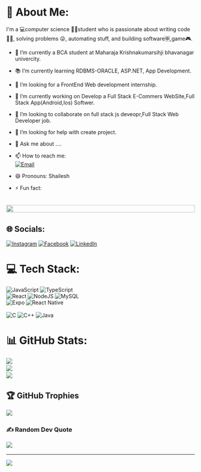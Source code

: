 # 💫 About Me:
I'm a 💻computer science 👨‍💻student who is passionate about writing code 👨‍💻, solving problems 😜, automating stuff, and building software🈸,game🎮.
- 🔭 I’m currently a BCA student at Maharaja Krishnakumarsihji bhavanagar univercity.
- 📚 I’m currently learning  RDBMS-ORACLE, ASP.NET, App Development. 
- 👯 I’m looking for a FrontEnd Web development internship.
- 🔭 I’m currently working on Develop a Full Stack E-Commers WebSite,Full Stack App(Android,Ios) Softwer.
- 👯 I’m looking to collaborate on full stack js deveopr,Full Stack Web Developer job.
- 🤔 I’m looking for help with create project.
- 💬 Ask me about ....
- 📫 How to reach me:<br/>
[![Email](https://img.shields.io/badge/Gmail-D14836?style=for-the-badge&logo=gmail&logoColor=white)](mailto:shailesamakavana@gmail.com)

- 😄 Pronouns: Shailesh
- ⚡ Fun fact: 

<br>
<img src="https://i.imgur.com/dBaSKWF.gif" height="20" width="100%">
<br>

## 🌐 Socials:
[![Instagram](https://img.shields.io/badge/Instagram-E4405F?style=for-the-badge&logo=instagram&logoColor=white)](https://www.instagram.com/shailesh.04m)
[![Facebook](https://img.shields.io/badge/Facebook-1877F2?style=for-the-badge&logo=facebook&logoColor=white)](https://www.facebook.com/shailesh.04m)
[![LinkedIn](https://img.shields.io/badge/LinkedIn-0A66C2?style=for-the-badge&logo=linkedin&logoColor=white)](https://www.linkedin.com/shailesh-04m)


# 💻 Tech Stack:
![JavaScript](https://img.shields.io/badge/javascript-%23323330.svg?style=for-the-badge&logo=javascript&logoColor=%23F7DF1E)
![TypeScript](https://img.shields.io/badge/typescript-%23007ACC.svg?style=for-the-badge&logo=typescript&logoColor=white) 
<br/>
![React](https://img.shields.io/badge/react-%2320232a.svg?style=for-the-badge&logo=react&logoColor=%2361DAFB) 
![NodeJS](https://img.shields.io/badge/node.js-6DA55F?style=for-the-badge&logo=node.js&logoColor=white) 
![MySQL](https://img.shields.io/badge/mysql-4479A1.svg?style=for-the-badge&logo=mysql&logoColor=white) 
<br/>
![Expo](https://img.shields.io/badge/expo-1C1E24?style=for-the-badge&logo=expo&logoColor=#D04A37) 
![React Native](https://img.shields.io/badge/react_native-%2320232a.svg?style=for-the-badge&logo=react&logoColor=%2361DAFB) 
<br><br/>
![C](https://img.shields.io/badge/c-00599C?style=for-the-badge&logo=c&logoColor=white)  ![C++](https://img.shields.io/badge/c++-00599C?style=for-the-badge&logo=c%2B%2B&logoColor=white)  ![Java](https://img.shields.io/badge/java-ED8B00?style=for-the-badge&logo=java&logoColor=white)
# 📊 GitHub Stats:
![](https://github-readme-stats.vercel.app/api?username=shailesh-04&theme=dark&hide_border=false&include_all_commits=false&count_private=true)<br/>
![](https://github-readme-streak-stats.herokuapp.com/?user=shailesh-04&theme=dark&hide_border=false)<br/>
![](https://github-readme-stats.vercel.app/api/top-langs/?username=shailesh-04&theme=dark&hide_border=false&include_all_commits=false&count_private=true&layout=compact)

## 🏆 GitHub Trophies
![](https://github-profile-trophy.vercel.app/?username=shailesh-04&theme=radical&no-frame=false&no-bg=true&margin-w=4)

### ✍️ Random Dev Quote
![](https://quotes-github-readme.vercel.app/api?type=vetical&theme=radical)

---
[![](https://visitcount.itsvg.in/api?id=shailesh-04&icon=7&color=0)](https://visitcount.itsvg.in)

<!-- Proudly created with GPRM ( https://gprm.itsvg.in ) -->
<!--### Hi there  <img src="https://raw.githubusercontent.com/iampavangandhi/iampavangandhi/master/gifs/Hi.gif" width="30px">
 <img src="https://github.com/souvikguria98/souvikguria98/blob/master/Hi.gif" width="25"></h2>
<br>
<img src="https://github.com/yoshi389111/yoshi389111/blob/main/docs/hello.svg" width="50%" />
<img src="https://github.com/shailesh-04/shailesh-04/blob/main/229223263-cf2e4b07-2615-4f87-9c38-e37600f8381a.gif" width="40%"/>

<img src="https://i.imgur.com/dBaSKWF.gif" height="20" width="100%">


### About Me

<details>
<summary><h3>Click For Show...</h3></summary><br/>
I'm a computer science student who is passionate about writing code, solving problems, automating stuff, and building software,game.

- 🔭 I’m currently a BCA student at Maharaja Krishnakumarsihji bhavanagar univercity.
- 📚 I’m currently learning  backend web development using PHP-MySql ,<br> Windos base application using ASP.NET. 
- 👯 I’m looking for a FrontEnd Web development internship.
- 🔭 I’m currently working on Develop a Auto AI Softwer.
- 🌱 I’m currently learning Laravel,Oracle,ASP.NET.
- 👯 I’m looking to collaborate on full stack js deveopr job.
- 🤔 I’m looking for help with create project.
- 💬 Ask me about ....
- 📫 How to reach me: ...
- 😄 Pronouns: shailesh
- ⚡ Fun fact: 
</details>
<br>
<img src="https://i.imgur.com/dBaSKWF.gif" height="20" width="100%">
<br>

### Language and Tool

</br>
<div align="center">
  <div style="display: flex; align-items: flex-start;"><img src="https://techstack-generator.vercel.app/js-icon.svg" alt="icon" width="100" height="100" /><img src="https://techstack-generator.vercel.app/cpp-icon.svg" alt="icon" width="100" height="100" /><img src="https://techstack-generator.vercel.app/csharp-icon.svg" alt="icon" width="100" height="100" /><img src="https://techstack-generator.vercel.app/react-icon.svg" alt="icon" width="100" height="100" /><img src="https://techstack-generator.vercel.app/sass-icon.svg" alt="icon" width="100" height="100" /><img src="https://techstack-generator.vercel.app/eslint-icon.svg" alt="icon" width="100" height="100" /><img src="https://techstack-generator.vercel.app/prettier-icon.svg" alt="icon" width="100" height="100" /></div><div style="display: flex; align-items: flex-start;"><img src="https://techstack-generator.vercel.app/python-icon.svg" alt="icon" width="100" height="100" /><img src="https://techstack-generator.vercel.app/github-icon.svg" alt="icon" width="100" height="100" /><img src="https://techstack-generator.vercel.app/nginx-icon.svg" alt="icon" width="100" height="100" /><img src="https://techstack-generator.vercel.app/mysql-icon.svg" alt="icon" width="100" height="100" /><img src="https://techstack-generator.vercel.app/java-icon.svg" alt="icon" width="100" height="100" /><img src="https://techstack-generator.vercel.app/storybook-icon.svg" alt="icon" width="100" height="100" /></div>
</div>
<br>
<img src="https://i.imgur.com/dBaSKWF.gif" height="20" width="100%">
<br>

### Conection With Me <br><br>
<br>
<img src="https://i.imgur.com/dBaSKWF.gif" height="20" width="100%">

### Status

![Top Languages](https://github-readme-stats.vercel.app/api/top-langs/?username=shailesh-04&theme=blue-green)

<br><br>**Visitors Count**  
![VisitorCount](https://profile-counter.glitch.me/{shialesh-04}/count.svg)

<hr>
<h2 align="center">Repositories</h2>

